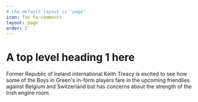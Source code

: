 ```yaml
---
# the default layout is 'page'
icon: fas fa-comments
layout: page
order: 2
---
```


# A top level heading 1 here

Former Republic of Ireland international Keith Treacy is excited to see how some of the Boys in Green's in-form players fare in the upcoming friendlies against Belgium and Switzerland but has concerns about the strength of the Irish engine room.
